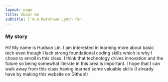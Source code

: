 ```yaml
---
layout: page
title: About me
subtitle: I'm a Marshawn Lynch fan
---
```


### My story

Hi! My name is Hudson Lin. I am interested in learning more about basic tech even though I lack strong foundational coding skills which is why I chose to enroll in this class. I think that technology drives innovation and the future so being somewhat literate in this area is important. I hope that I can walk away from this class having learned some valuable skills (I already have by making this website on Github!)
